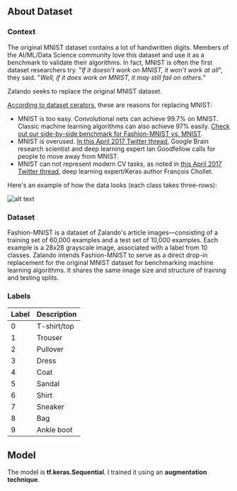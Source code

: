 ## About Dataset
### Context

The original MNIST dataset contains a lot of handwritten digits. Members of the AI/ML/Data Science community love this dataset and use it as a benchmark to validate their algorithms. In fact, MNIST is often the first dataset researchers try. "*If it doesn't work on MNIST, it won't work at all*", they said. "*Well, if it does work on MNIST, it may still fail on others.*"

Zalando seeks to replace the original MNIST dataset.

[According to dataset cerators](https://github.com/zalandoresearch/fashion-mnist), these are reasons for replacing MNIST:

- MNIST is too easy. Convolutional nets can achieve 99.7% on MNIST. Classic machine learning algorithms can also achieve 97% easily. [Check out our side-by-side benchmark for Fashion-MNIST vs. MNIST](http://fashion-mnist.s3-website.eu-central-1.amazonaws.com/).
- MNIST is overused. [In this April 2017 Twitter thread](https://twitter.com/goodfellow_ian/status/852591106655043584), Google Brain research scientist and deep learning expert Ian Goodfellow calls for people to move away from MNIST.
- MNIST can not represent modern CV tasks, as noted in [this April 2017 Twitter thread](https://twitter.com/fchollet/status/852594987527045120), deep learning expert/Keras author François Chollet.


Here's an example of how the data looks (each class takes three-rows):

![alt text](https://github.com/zalandoresearch/fashion-mnist/blob/master/doc/img/fashion-mnist-sprite.png?raw=true)

### Dataset

Fashion-MNIST is a dataset of Zalando's article images—consisting of a training set of 60,000 examples and a test set of 10,000 examples. Each example is a 28x28 grayscale image, associated with a label from 10 classes. Zalando intends Fashion-MNIST to serve as a direct drop-in replacement for the original MNIST dataset for benchmarking machine learning algorithms. It shares the same image size and structure of training and testing splits.

### Labels

| Label | Description |
| ----------- | ----------- |
| 0	| T-shirt/top |
| 1	| Trouser |
| 2	| Pullover |
| 3	| Dress |
| 4	| Coat |
| 5	| Sandal |
| 6	| Shirt |
| 7	| Sneaker |
| 8	| Bag |
| 9	| Ankle boot |


## Model

The model is **tf.keras.Sequential**. I trained it using an **augmentation technique**.